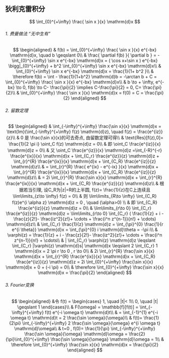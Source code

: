 ## 狄利克雷积分

$$
\int_{0}^{+\infty} \frac{ \sin x }{x} \mathrm{d}x
$$

###### 1. 费曼做法 “无中生有”

$$
\begin{aligned}
	& f(b) = \int_{0}^{+\infty} \frac{ \sin x }{x} e^{-bx} \mathrm{d}x, \quad b \geqslant 0\\
	& \frac{ \partial f(b) }{ \partial b }
	= - \int_{0}^{+\infty} \sin x e^{-bx} \mathrm{d}x
	= ( \cos x+\sin x ) e^{-bx} \bigg|_{0}^{+\infty} + b^2 \int_{0}^{+\infty} \sin x e^{-bx} \mathrm{d}x\\
	& \int_{0}^{+\infty} \sin x e^{-bx} \mathrm{d}x = \frac{1}{1+ b^2 }\\
	& \therefore f(b) = \int - \frac{1}{1+b^2} \mathrm{d}b = -\arctan b + C = \int_{0}^{+\infty} \frac{ \sin x }{x} e^{-bx} \mathrm{d}x\\
	& b \to + \infty, e^{-bx} \to 0, f(b) \to C- \frac{\pi}{2} \implies C-\frac{\pi}{2} = 0, C= \frac{\pi}{2}\\
	& \int_{0}^{+\infty} \frac{ \sin x }{x} \mathrm{d}x = f(0) = C = \frac{\pi}{2}
\end{aligned}
$$

###### 2. 留数定理

$$
\begin{aligned}
	& \int_{-\infty}^{+\infty} \frac{\sin x}{x} \mathrm{d}x
	= \text{Im}(\int_{-\infty}^{+\infty} f(z) \mathrm{d}z), \quad f(z) = \frac{e^{iz}}{z}\\
	& 0 是 \frac{\sin x}{x}的可去奇点, 由留数定理可得\\
	& \text{Res}[f(z),0]= \frac{1}{2 \pi i} \oint_C f(z) \mathrm{d}z = 0\\
	& 即 \oint_C \frac{e^{iz}}{x} \mathrm{d}z = 0\\
	& 又 \oint_C \frac{e^{iz}}{x} \mathrm{d}z
	=\int_{-R}^{-r} \frac{e^{ix}}{x} \mathrm{d}x
	+ \int_{C_r} \frac{e^{iz}}{z} \mathrm{d}z
	+ \int_{r}^{R} \frac{e^{ix}}{x} \mathrm{d}x
	+ \int_{C_R} \frac{e^{iz}}{z} \mathrm{d}z\\
	& = \int_{r}^{R} \frac{ e^{ix} - e^{-ix} }{x} \mathrm{d}x
	+ \int_{r}^{R} \frac{e^{ix}}{x} \mathrm{d}x
	+ \int_{C_R} \frac{e^{iz}}{z} \mathrm{d}z\\
	& = 2i \int_{r}^{R} \frac{\sin x}{x} \mathrm{d}x
	+ \int_{r}^{R} \frac{e^{ix}}{x} \mathrm{d}x
	+ \int_{C_R} \frac{e^{iz}}{z} \mathrm{d}z\\
	& 根据若当引理, 设C_R为|z|=R的上半圆, f(z)= \frac{1}{z}在C上连续且\lim\limits_{z\to \infty} f(z) = 0\\
	& 则 \lim\limits_{R\to \infty} \int_{C_R} f(z)e^{i \alpha z} \mathrm{d}z = 0 , \quad (\alpha>0) \\
	& 即 \int_{C_R} \frac{e^{iz}}{z} \mathrm{d}z = 0\\
	& \lim\limits_{r\to 0} \int_{C_r} \frac{e^{iz}}{z} \mathrm{d}z
	= \lim\limits_{r\to 0} \int_{C_r} (	\frac{1}{z} + i - \frac{z}{2!}- \frac{iz^2}{z!}+ \cdots + \frac{i^n z^{n-1}}{n!} + \cdots) \mathrm{d}z\\
	& \int_{C_r} \frac{1}{z} \mathrm{d}z
	= \int_{\pi}^{0} \frac{1}{r e^{i \theta}} \mathrm{d}x
	= \int_{\pi}^{0} i \mathrm{d}\theta = -\pi i\\
	& \varphi(z) =	\frac{1}{z} + i - \frac{z}{2!}- \frac{iz^2}{z!}+ \cdots + \frac{i^n z^{n-1}}{n!} + \cdots\\
	& | \int_{C_r} \varphi(z) \mathrm{d}z \leqslant \int_{C_r} |\varphi(z) \mathrm{d}s| \mathrm{d}x \leqslant 2 \int_{C_r} 1 \mathrm{d}x = 2 \pi r \to 0 , r \to 0\\
	& 2i \int_{r}^{R} \frac{\sin x}{x} \mathrm{d}x
	+ \int_{r}^{R} \frac{e^{ix}}{x} \mathrm{d}x
	+ \int_{C_R} \frac{e^{iz}}{z} \mathrm{d}z
 = 2i \int_{0}^{+\infty} \frac{\sin x}{x} \mathrm{d}x + 0 + (-i \pi) = 0\\
	& \therefore  \int_{0}^{+\infty} \frac{\sin x}{x} \mathrm{d}x = \frac{\pi}{2}
\end{aligned}
$$

###### 3. Fourier变换

$$
\begin{aligned}
	&令 f(t) =
	\begin{cases}
		1, \quad |t|< 1\\
		0, \quad |t| \geqslant 1
	\end{cases}\\
	& F(\omega) =  \mathbb{f}[f(t)] = \int_{-\infty}^{+\infty} f(t) e^{-i \omega t} \mathrm{d}t\\
	& = \int_{-1}^{1} e^{-i \omega t} \mathrm{d}t
	= 2 \frac{\sin \omega}{\omega}\\
	& f(t)= \frac{1}{2\pi} \int_{-\infty}^{+\infty} 2 \frac{\sin \omega}{\omega} e^{i \omega t} \mathrm{d}\omega\\
	& t=0 , f(0)= \frac{1}{\pi} \int_{-\infty}^{+\infty} \frac{\sin \omega}{\omega} \mathrm{d}\omega
	= \frac{2}{\pi}\int_{0}^{+\infty} \frac{\sin \omega}{\omega} \mathrm{d}\omega = 1\\
	& \therefore  \int_{0}^{+\infty} \frac{\sin x}{x} \mathrm{d}x = \frac{\pi}{2}
\end{aligned}
$$
